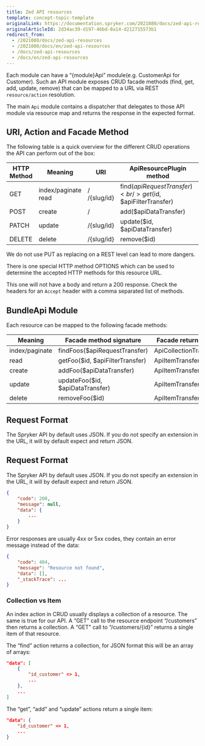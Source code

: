 ```yaml
---
title: Zed API resources
template: concept-topic-template
originalLink: https://documentation.spryker.com/2021080/docs/zed-api-resources
originalArticleId: 2d34ac39-d197-46bd-8a14-d212715573b1
redirect_from:
  - /2021080/docs/zed-api-resources
  - /2021080/docs/en/zed-api-resources
  - /docs/zed-api-resources
  - /docs/en/zed-api-resources
---
```


Each module can have a “{module}Api” module(e.g. CustomerApi for Customer). Such an API module exposes CRUD facade methods (find, get, add, update, remove) that can be mapped to a URL via REST `resource/action` resolution.

The main `Api` module contains a dispatcher that delegates to those API module via resource map and returns the response in the expected format.

## URI, Action and Facade Method

The following table is a quick overview for the different CRUD operations the API can perform out of the box:

| HTTP Method | Meaning	 | URI | ApiResourcePlugin method |
| --- | --- | --- | --- |
| GET | index/paginate read | /<br/>/{slug/id} | find($apiRequestTransfer)<br/>get($id, $apiFilterTransfer) |
| POST | create	 | / | add($apiDataTransfer) |
| PATCH	 | update | /{slug/id} | update($id, $apiDataTransfer) |
| DELETE | delete | /{slug/id} | remove($id) |

We do not use PUT as replacing on a REST level can lead to more dangers.

There is one special HTTP method OPTIONS which can be used to determine the accepted HTTP methods for this resource URL.

This one will not have a body and return a 200 response. Check the headers for an `Accept` header with a comma separated list of methods.

## BundleApi Module

Each resource can be mapped to the following facade methods:

| Meaning | Facade method signature | Facade return type |
| --- | --- | --- |
| index/paginate | findFoos($apiRequestTransfer)	 | ApiCollectionTransfer |
| read	 | getFoo($id, $apiFilterTransfer) | ApiItemTransfer |
| create | 	addFoo($apiDataTransfer) | ApiItemTransfer |
| update | updateFoo($id, $apiDataTransfer) | ApiItemTransfer |
| delete | removeFoo($id) | ApiItemTransfer |

## Request Format

The Spryker API by default uses JSON. If you do not specify an extension in the URL, it will by default expect and return JSON.

## Request Format

The Spryker API by default uses JSON. If you do not specify an extension in the URL, it will by default expect and return JSON.

```json
{
    "code": 200,
    "message": null,
    "data": {
        ...
    }
}
```
Error responses are usually 4xx or 5xx codes, they contain an error message instead of the data:

```json
{
    "code": 404,
    "message": "Resource not found",
    "data": [],
    "_stackTrace": ...
}
```

### Collection vs Item
An index action in CRUD usually displays a collection of a resource. The same is true for our API. A “GET” call to the resource endpoint “/customers” then returns a collection. A “GET” call to “/customers/{id}” returns a single item of that resource.

The “find” action returns a collection, for JSON format this will be an array of arrays:

```json
"data": [
    {
        "id_customer" => 1,
        ...
    },
    ...
]
```

The “get”, “add” and “update” actions return a single item:

```json
"data": {
    "id_customer" => 1,
    ...
}
```

